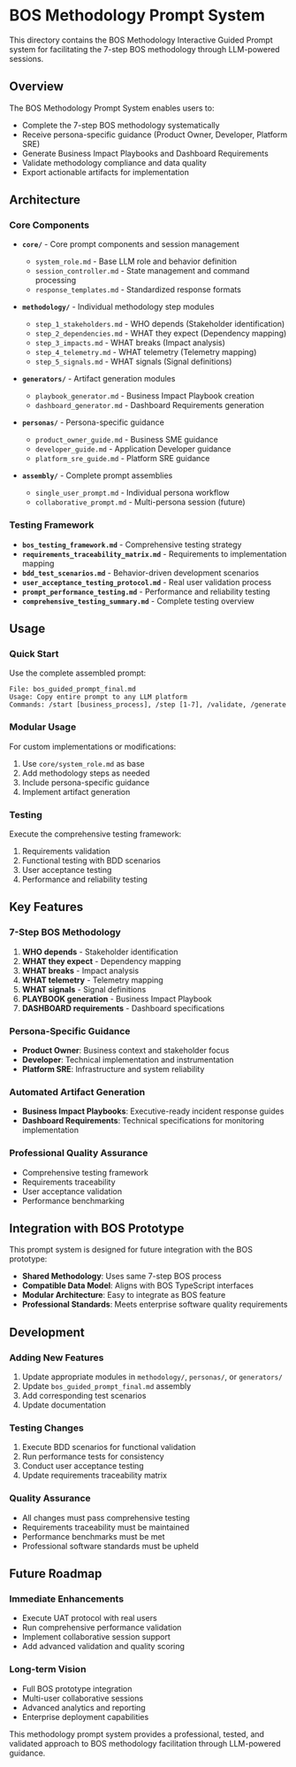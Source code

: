 # BOS Methodology Prompt System

This directory contains the BOS Methodology Interactive Guided Prompt system for facilitating the 7-step BOS methodology through LLM-powered sessions.

## Overview

The BOS Methodology Prompt System enables users to:
- Complete the 7-step BOS methodology systematically
- Receive persona-specific guidance (Product Owner, Developer, Platform SRE)
- Generate Business Impact Playbooks and Dashboard Requirements
- Validate methodology compliance and data quality
- Export actionable artifacts for implementation

## Architecture

### Core Components

- **`core/`** - Core prompt components and session management
  - `system_role.md` - Base LLM role and behavior definition
  - `session_controller.md` - State management and command processing
  - `response_templates.md` - Standardized response formats

- **`methodology/`** - Individual methodology step modules
  - `step_1_stakeholders.md` - WHO depends (Stakeholder identification)
  - `step_2_dependencies.md` - WHAT they expect (Dependency mapping)
  - `step_3_impacts.md` - WHAT breaks (Impact analysis)
  - `step_4_telemetry.md` - WHAT telemetry (Telemetry mapping)
  - `step_5_signals.md` - WHAT signals (Signal definitions)

- **`generators/`** - Artifact generation modules
  - `playbook_generator.md` - Business Impact Playbook creation
  - `dashboard_generator.md` - Dashboard Requirements generation

- **`personas/`** - Persona-specific guidance
  - `product_owner_guide.md` - Business SME guidance
  - `developer_guide.md` - Application Developer guidance
  - `platform_sre_guide.md` - Platform SRE guidance

- **`assembly/`** - Complete prompt assemblies
  - `single_user_prompt.md` - Individual persona workflow
  - `collaborative_prompt.md` - Multi-persona session (future)

### Testing Framework

- **`bos_testing_framework.md`** - Comprehensive testing strategy
- **`requirements_traceability_matrix.md`** - Requirements to implementation mapping
- **`bdd_test_scenarios.md`** - Behavior-driven development scenarios
- **`user_acceptance_testing_protocol.md`** - Real user validation process
- **`prompt_performance_testing.md`** - Performance and reliability testing
- **`comprehensive_testing_summary.md`** - Complete testing overview

## Usage

### Quick Start

Use the complete assembled prompt:
```
File: bos_guided_prompt_final.md
Usage: Copy entire prompt to any LLM platform
Commands: /start [business_process], /step [1-7], /validate, /generate
```

### Modular Usage

For custom implementations or modifications:
1. Use `core/system_role.md` as base
2. Add methodology steps as needed
3. Include persona-specific guidance
4. Implement artifact generation

### Testing

Execute the comprehensive testing framework:
1. Requirements validation
2. Functional testing with BDD scenarios
3. User acceptance testing
4. Performance and reliability testing

## Key Features

### 7-Step BOS Methodology
1. **WHO depends** - Stakeholder identification
2. **WHAT they expect** - Dependency mapping
3. **WHAT breaks** - Impact analysis
4. **WHAT telemetry** - Telemetry mapping
5. **WHAT signals** - Signal definitions
6. **PLAYBOOK generation** - Business Impact Playbook
7. **DASHBOARD requirements** - Dashboard specifications

### Persona-Specific Guidance
- **Product Owner**: Business context and stakeholder focus
- **Developer**: Technical implementation and instrumentation
- **Platform SRE**: Infrastructure and system reliability

### Automated Artifact Generation
- **Business Impact Playbooks**: Executive-ready incident response guides
- **Dashboard Requirements**: Technical specifications for monitoring implementation

### Professional Quality Assurance
- Comprehensive testing framework
- Requirements traceability
- User acceptance validation
- Performance benchmarking

## Integration with BOS Prototype

This prompt system is designed for future integration with the BOS prototype:

- **Shared Methodology**: Uses same 7-step BOS process
- **Compatible Data Model**: Aligns with BOS TypeScript interfaces
- **Modular Architecture**: Easy to integrate as BOS feature
- **Professional Standards**: Meets enterprise software quality requirements

## Development

### Adding New Features
1. Update appropriate modules in `methodology/`, `personas/`, or `generators/`
2. Update `bos_guided_prompt_final.md` assembly
3. Add corresponding test scenarios
4. Update documentation

### Testing Changes
1. Execute BDD scenarios for functional validation
2. Run performance tests for consistency
3. Conduct user acceptance testing
4. Update requirements traceability matrix

### Quality Assurance
- All changes must pass comprehensive testing
- Requirements traceability must be maintained
- Performance benchmarks must be met
- Professional software standards must be upheld

## Future Roadmap

### Immediate Enhancements
- Execute UAT protocol with real users
- Run comprehensive performance validation
- Implement collaborative session support
- Add advanced validation and quality scoring

### Long-term Vision
- Full BOS prototype integration
- Multi-user collaborative sessions
- Advanced analytics and reporting
- Enterprise deployment capabilities

This methodology prompt system provides a professional, tested, and validated approach to BOS methodology facilitation through LLM-powered guidance.